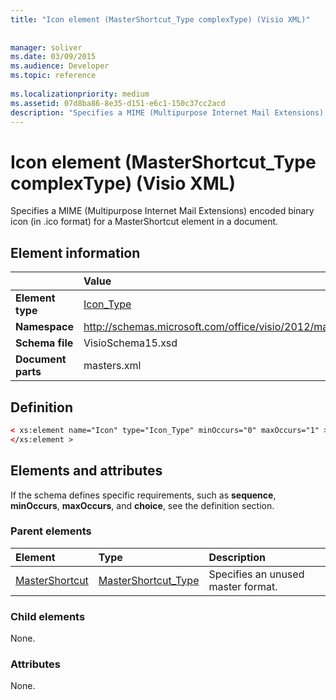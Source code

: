 ```yaml
---
title: "Icon element (MasterShortcut_Type complexType) (Visio XML)"
 
 
manager: soliver
ms.date: 03/09/2015
ms.audience: Developer
ms.topic: reference
 
ms.localizationpriority: medium
ms.assetid: 07d8ba86-8e35-d151-e6c1-150c37cc2acd
description: "Specifies a MIME (Multipurpose Internet Mail Extensions) encoded binary icon (in .ico format) for a MasterShortcut element in a document."
---
```


# Icon element (MasterShortcut_Type complexType) (Visio XML)

Specifies a MIME (Multipurpose Internet Mail Extensions) encoded binary icon (in .ico format) for a MasterShortcut element in a document.
  
## Element information

||Value |
|:-----|:-----|
|**Element type** <br/> |[Icon_Type](icon_type-complextypevisio-xml.md) <br/> |
|**Namespace** <br/> |http://schemas.microsoft.com/office/visio/2012/main  <br/> |
|**Schema file** <br/> |VisioSchema15.xsd  <br/> |
|**Document parts** <br/> |masters.xml  <br/> |
   
## Definition

```XML
< xs:element name="Icon" type="Icon_Type" minOccurs="0" maxOccurs="1" >
</xs:element >
```

## Elements and attributes

If the schema defines specific requirements, such as **sequence**, **minOccurs**, **maxOccurs**, and **choice**, see the definition section. 
  
### Parent elements

|**Element**|**Type**|**Description**|
|:-----|:-----|:-----|
|[MasterShortcut](mastershortcut-element-masters_type-complextypevisio-xml.md) <br/> |[MasterShortcut_Type](mastershortcut_type-complextypevisio-xml.md) <br/> |Specifies an unused master format. |
   
### Child elements

None.
  
### Attributes

None.
  

